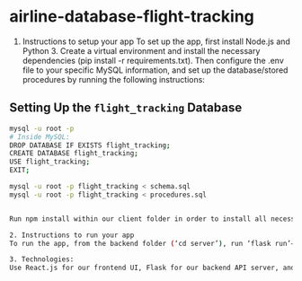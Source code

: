 # airline-database-flight-tracking

1. Instructions to setup your app
To set up the app, first install Node.js and Python 3. Create a virtual environment and install the necessary dependencies (pip install -r requirements.txt). Then configure the .env file to your specific MySQL information, and set up the database/stored procedures by running the following instructions:

## Setting Up the `flight_tracking` Database

```bash
mysql -u root -p
# Inside MySQL:
DROP DATABASE IF EXISTS flight_tracking;
CREATE DATABASE flight_tracking;
USE flight_tracking;
EXIT;

mysql -u root -p flight_tracking < schema.sql
mysql -u root -p flight_tracking < procedures.sql


Run npm install within our client folder in order to install all necessary dependencies.

2. Instructions to run your app
To run the app, from the backend folder (‘cd server’), run ‘flask run’–a flask API server will be started on localhost:5002. Then run the app using python app.py. From the client folder (‘cd client’), run ‘npm start’, which will start up React on localhost:3000.

3. Technologies:
Use React.js for our frontend UI, Flask for our backend API server, and MySQL as our relational database. Flask helped handle interacting with the database and routing requests. By creating forms and views using React, I incorporated each stored procedure into the frontend.
